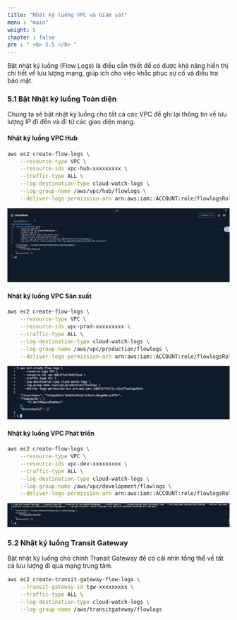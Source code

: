 ```yaml
---
title: "Nhật ký luồng VPC và Giám sát"
menu : "main"
weight: 5
chapter : false
pre : " <b> 5.5 </b> "
---
```


Bật nhật ký luồng (Flow Logs) là điều cần thiết để có được khả năng hiển thị chi tiết về lưu lượng mạng, giúp ích cho việc khắc phục sự cố và điều tra bảo mật.

### 5.1 Bật Nhật ký luồng Toàn diện

Chúng ta sẽ bật nhật ký luồng cho tất cả các VPC để ghi lại thông tin về lưu lượng IP đi đến và đi từ các giao diện mạng.

#### Nhật ký luồng VPC Hub
```bash
aws ec2 create-flow-logs \
    --resource-type VPC \
    --resource-ids vpc-hub-xxxxxxxxx \
    --traffic-type ALL \
    --log-destination-type cloud-watch-logs \
    --log-group-name /aws/vpc/hub/flowlogs \
    --deliver-logs-permission-arn arn:aws:iam::ACCOUNT:role/flowlogsRole
```
![](/images/5.routing-security/hinh-32.png)

#### Nhật ký luồng VPC Sản xuất
```bash
aws ec2 create-flow-logs \
    --resource-type VPC \
    --resource-ids vpc-prod-xxxxxxxxx \
    --traffic-type ALL \
    --log-destination-type cloud-watch-logs \
    --log-group-name /aws/vpc/production/flowlogs \
    --deliver-logs-permission-arn arn:aws:iam::ACCOUNT:role/flowlogsRole
```
![](/images/5.routing-security/hinh-33.png)

#### Nhật ký luồng VPC Phát triển
```bash
aws ec2 create-flow-logs \
    --resource-type VPC \
    --resource-ids vpc-dev-xxxxxxxxx \
    --traffic-type ALL \
    --log-destination-type cloud-watch-logs \
    --log-group-name /aws/vpc/development/flowlogs \
    --deliver-logs-permission-arn arn:aws:iam::ACCOUNT:role/flowlogsRole
```
![](/images/5.routing-security/hinh-35.png)

### 5.2 Nhật ký luồng Transit Gateway

Bật nhật ký luồng cho chính Transit Gateway để có cái nhìn tổng thể về tất cả lưu lượng đi qua mạng trung tâm.

```bash
aws ec2 create-transit-gateway-flow-logs \
    --transit-gateway-id tgw-xxxxxxxxx \
    --traffic-type ALL \
    --log-destination-type cloud-watch-logs \
    --log-group-name /aws/transitgateway/flowlogs
```